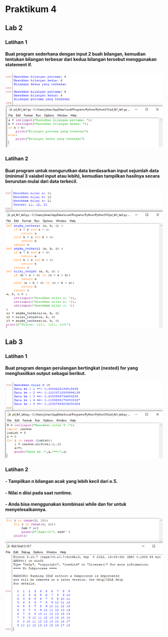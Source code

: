  # Praktikum 4
 ## Lab 2
 ### Latihan 1
 
 #### Buat program sederhana dengan input 2 buah bilangan, kemudian tentukan bilangan terbesar dari kedua bilangan tersebut menggunakan statement if.
 
 ![gambar1](gambar/prak4_1.png)
 
 ### Latihan 2
 #### Buat program untuk mengurutkan data berdasarkan input sejumlah data (minimal 3 vaiabel input atau lebih), kemudian tampilkan hasilnya secara berurutan mulai dari data terkecil.

![gambar1](gambar/prak4_2.png)

## Lab 3
### Latihan 1

#### Buat program dengan perulangan bertingkat (nested) for yang menghasilkan output sebagai berikut.

![gambar1](gambar/prak4_3.png)

### Latihan 2

#### - Tampilkan n bilangan acak yang lebih kecil dari o.5.
#### - Nilai n diisi pada saat runtime.
#### - Anda bisa menggunakan kombinasi while dan for untuk menyelesaikannya.

![gambar1](gambar/prak4_4.png)
